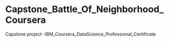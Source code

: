 # Capstone_Battle_Of_Neighborhood_Coursera
Capstone project -IBM_Coursera_DataScience_Professional_Certificate
